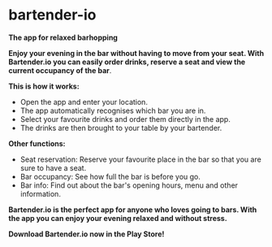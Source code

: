 # bartender-io

**The app for relaxed barhopping**

**Enjoy your evening in the bar without having to move from your seat. With Bartender.io you can easily order drinks, reserve a seat and view the current occupancy of the bar**.

**This is how it works:**

* Open the app and enter your location.
* The app automatically recognises which bar you are in.
* Select your favourite drinks and order them directly in the app.
* The drinks are then brought to your table by your bartender.

**Other functions:**

* Seat reservation: Reserve your favourite place in the bar so that you are sure to have a seat.
* Bar occupancy: See how full the bar is before you go.
* Bar info: Find out about the bar's opening hours, menu and other information.

**Bartender.io is the perfect app for anyone who loves going to bars. With the app you can enjoy your evening relaxed and without stress.**

**Download Bartender.io now in the Play Store!**
